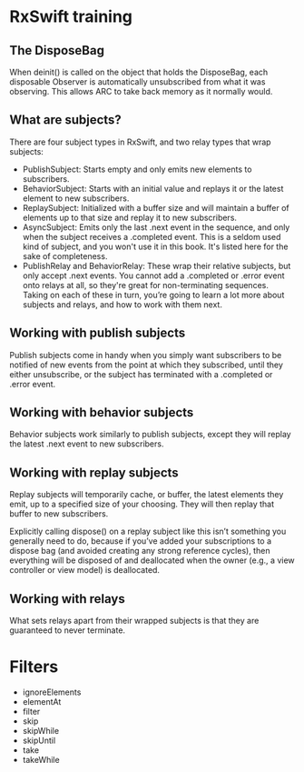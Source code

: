 # RxSwift training

## The DisposeBag


When deinit() is called on the object that holds the DisposeBag, each disposable Observer is automatically unsubscribed from what it was observing. This allows ARC to take back memory as it normally would.

## What are subjects? 

There are four subject types in RxSwift, and two relay types that wrap subjects: 
- PublishSubject: Starts empty and only emits new elements to subscribers. 
- BehaviorSubject: Starts with an initial value and replays it or the latest element to new subscribers. 
- ReplaySubject: Initialized with a buffer size and will maintain a buffer of elements up to that size and replay it to new subscribers. 
- AsyncSubject: Emits only the last .next event in the sequence, and only when the subject receives a .completed event. This is a seldom used kind of subject, and you won't use it in this book. It's listed here for the sake of completeness. 
- PublishRelay and BehaviorRelay: These wrap their relative subjects, but only accept .next events. You cannot add a .completed or .error event onto relays at all, so they're great for non-terminating sequences. 
  Taking on each of these in turn, you’re going to learn a lot more about subjects and relays, and how to work with them next.

## Working with publish subjects

Publish subjects come in handy when you simply want subscribers to be notified of new events from the point at which they subscribed, until they either unsubscribe, or the subject has terminated with a .completed or .error event. 

## Working with behavior subjects 
Behavior subjects work similarly to publish subjects, except they will replay the latest .next event to new subscribers. 

## Working with replay subjects 
Replay subjects will temporarily cache, or buffer, the latest elements they emit, up to a specified size of your choosing. They will then replay that buffer to new subscribers. 

Explicitly calling dispose() on a replay subject like this isn’t something you generally need to do, because if you’ve added your subscriptions to a dispose bag (and avoided creating any strong reference cycles), then everything will be disposed of and deallocated when the owner (e.g., a view controller or view model) is deallocated. 

## Working with relays 

What sets relays apart from their wrapped subjects is that they are guaranteed to never terminate.

# Filters

- ignoreElements
- elementAt
- filter
- skip
- skipWhile
- skipUntil
- take
- takeWhile




